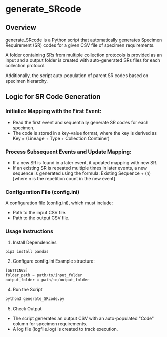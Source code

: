 # generate_SRcode

## Overview

generate_SRcode is a Python script that automatically generates Specimen Requirement (SR) codes for a given CSV file of specimen requirements. 

A folder containing SRs from multiple collection protocols is provided as an input and a output folder is created with auto-generated SRs files for each collection protocol.

Additionally, the script auto-population of parent SR codes based on specimen hierarchy.

## Logic for SR Code Generation

### Initialize Mapping with the First Event:
- Read the first event and sequentially generate SR codes for each specimen.
- The code is stored in a key-value format, where the key is derived as Key = (Lineage + Type + Collection Container)

### Process Subsequent Events and Update Mapping:
- If a new SR is found in a later event, it updated mapping with new SR.
- If an existing SR is repeated multiple times in later events, a new sequence is generated using the formula:
Existing Sequence + (n) [where n is the repetition count in the new event]

### Configuration File (config.ini)
A configuration file (config.ini), which must include:
- Path to the input CSV file.
- Path to the output CSV file.

### Usage Instructions
1. Install Dependencies
```python
pip3 install pandas
```

2. Configure config.ini
Example structure:

```python
[SETTINGS]
folder_path = path/to/input_folder
output_folder = path/to/output_folder
```

4. Run the Script
```python
python3 generate_SRcode.py
```

5. Check Output
- The script generates an output CSV with an auto-populated "Code" column for specimen requirements.
- A log file (logfile.log) is created to track execution.
